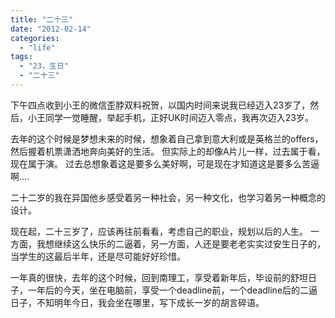 ```yaml
---
title: "二十三"
date: "2012-02-14"
categories: 
  - "life"
tags: 
  - "23，生日"
  - "二十三"
---
```


下午四点收到小王的微信歪脖双料祝贺，以国内时间来说我已经迈入23岁了，然后，小王同学一觉睡醒，举起手机，正好UK时间迈入零点，我再次迈入23岁。

去年的这个时候是梦想未来的时候，想象着自己拿到意大利或是英格兰的offers，然后握着机票潇洒地奔向美好的生活。 但实际上的却像A片儿一样，过去属于看，现在属于演。 过去总想象着这是要多么美好啊，可是现在才知道这是要多么苦逼啊….

二十二岁的我在异国他乡感受着另一种社会，另一种文化，也学习着另一种概念的设计。

现在起，二十三岁了，应该再往前看看，考虑自己的职业，规划以后的人生。 一方面，我想继续这么快乐的二逼着，另一方面，人还是要老老实实过安生日子的，当学生的这最后半年，还是尽可能好好珍惜。

一年真的很快，去年的这个时候，回到南理工，享受着新年后，毕设前的舒坦日子，一年后的今天，坐在电脑前，享受一个deadline前，一个deadline后的二逼日子，不知明年今日，我会坐在哪里，写下成长一岁的胡言碎语。
